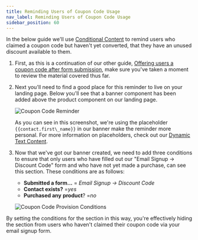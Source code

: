 ```yaml
---
title: Reminding Users of Coupon Code Usage
nav_label: Reminding Users of Coupon Code Usage
sidebar_position: 60
---
```


In the below guide we'll use [Conditional Content](/docs/studio/content/advanced-page-editing/Using-Conditional-Content) to
remind users who claimed a coupon code but haven't yet converted, that they have an unused discount available to them.

1. First, as this is a continuation of our other guide, 
   [Offering users a coupon code after form submission](/docs/studio/developers/eCommerce/Offering-users-a-coupon-code-after-form-submission), 
   make sure you've taken a moment to review the material covered thus far.
2. Next you'll need to find a good place for this reminder to live on your landing page. Below you'll see that a banner
   component has been added above the product component on our landing page.

   ![Coupon Code Reminder](/assets/studio/screely-1656539922839.png)

   As you can see in this screenshot, we're using the placeholder `{{contact.first\_name}}` in our banner make the
   reminder more personal. For more information on placeholders, check out
   our [Dynamic Text Content](/docs/studio/content/advanced-page-editing/Using-Dynamic-Text-Content).

3. Now that we've got our banner created, we need to add three conditions to ensure that only users who have filled out
   our "Email Signup -> Discount Code" form and who have not yet made a purchase, can see this section. These conditions
   are as follows:

    * **Submitted a form...** = *Email Signup -> Discount Code*
    * **Contact exists?** =*yes*
    * **Purchased any** **product**? =*no*

   ![Coupon Code Provision Conditions](/assets/studio/screely-1656540614504.png)

By setting the conditions for the section in this way, you're effectively hiding the section from users who haven't
claimed their coupon code via your email signup form.
